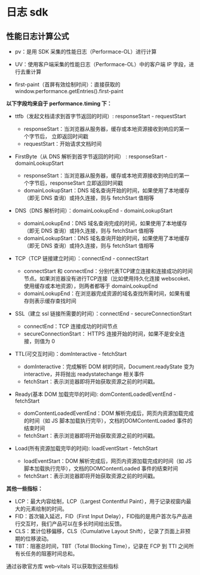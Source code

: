 # 日志 sdk

## 性能日志计算公式

- pv：是用 SDK 采集的性能日志（Performace-OL）进行计算
- UV：使用客户端采集的性能日志（Performace-OL）中的客户端 IP 字段，进行去重计算

- first-paint（首屏有效绘制时间）：直接获取的 window.performance.getEntries().first-paint

**以下字段均来自于 performance.timing 下：**

- ttfb（发起文档请求到首字节返回的时间）: responseStart - requestStart
  - responseStart：当浏览器从服务器，缓存或本地资源接收到响应的第一个字节后， 立即返回时间戳
  - requestStart：开始请求文档时间

- FirstByte（从 DNS 解析到首字节返回的时间） :  responseStart - domainLookupStart
  - responseStart：当浏览器从服务器，缓存或本地资源接收到响应的第一个字节后，responseStart 立即返回时间戳
  - domainLookupStart：DNS 域名查询开始的时间，如果使用了本地缓存（即无 DNS 查询）或持久连接，则与 fetchStart 值相等

- DNS（DNS 解析时间）：domainLookupEnd - domainLookupStart
  - domainLookupEnd：DNS 域名查询完成的时间，如果使用了本地缓存（即无 DNS 查询）或持久连接，则与 fetchStart 值相等
  - domainLookupStart：DNS 域名查询开始的时间，如果使用了本地缓存（即无 DNS 查询）或持久连接，则与 fetchStart 值相等

- TCP（TCP 链接建立时间）：connectEnd - connectStart
  - connectStart 和 connectEnd：分别代表TCP建立连接和连接成功的时间节点。如果浏览器没有进行TCP连接（比如使用持久化连接 webscoket、使用缓存或本地资源），则两者都等于 domainLookupEnd
  - domainLookupEnd：在浏览器完成资源的域名查找所需时间，如果有缓存则表示缓存查找时间

- SSL（建立 ssl 链接所需要的时间）：connectEnd - secureConnectionStart
  - connectEnd：TCP 连接成功的时间节点
  - secureConnectionStart： HTTPS 连接开始的时间，如果不是安全连接，则值为 0

- TTL(可交互时间)：domInteractive - fetchStart
  - domInteractive：完成解析 DOM 树的时间，Document.readyState 变为 interactive，并将抛出 readystatechange 相关事件
  - fetchStart：表示浏览器即将开始获取资源之前的时间戳。

- Ready(基本 DOM 加载完毕的时间):  domContentLoadedEventEnd - fetchStart
  - domContentLoadedEventEnd：DOM 解析完成后，网页内资源加载完成的时间（如 JS 脚本加载执行完毕），文档的DOMContentLoaded 事件的结束时间
  - fetchStart：表示浏览器即将开始获取资源之前的时间戳。

- Load(所有资源加载完毕的时间):  loadEventStart - fetchStart
  - loadEventStart：DOM 解析完成后，网页内资源加载完成的时间（如 JS 脚本加载执行完毕），文档的DOMContentLoaded 事件的结束时间
  - fetchStart：表示浏览器即将开始获取资源之前的时间戳。

**其他一些指标：**

- LCP：最大内容绘制，LCP（Largest Contentful Paint），用于记录视窗内最大的元素绘制的时间。
- FID：首次输入延迟，FID（First Input Delay），FID指的是用户首次与产品进行交互时，我们产品可以在多长时间给出反馈。
- CLS：累计位移偏移，CLS（Cumulative Layout Shift），记录了页面上非预期的位移波动。
- TBT：阻塞总时间，TBT（Total Blocking Time），记录在 FCP 到 TTI 之间所有长任务的阻塞时间总和。

通过谷歌官方库 web-vitals 可以获取到这些指标
